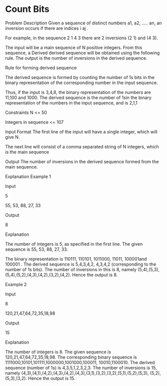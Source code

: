 # Count Bits
Problem Description
Given a sequence of distinct numbers a1, a2, ….. an, an inversion occurs if there are indices i<j such that ai > aj .

For example, in the sequence 2 1 4 3 there are 2 inversions (2 1) and (4 3).

The input will be a main sequence of N positive integers. From this sequence, a Derived derived sequence will be obtained using the following rule. The output is the number of inversions in the derived sequence.

Rule for forming derived sequence

The derived sequence is formed by counting the number of 1s bits in the binary representation of the corresponding number in the input sequence.

Thus, if the input is 3,4,8, the binary representation of the numbers are 11,100 and 1000. The derived sequence is the number of 1sin the binary representation of the numbers in the input sequence, and is 2,1,1

Constraints
N <= 50

Integers in sequence <= 107

Input Format
The first line of the input will have a single integer, which will give N.

The next line will consist of a comma separated string of N integers, which is the main sequence

Output
The number of inversions in the derived sequence formed from the main sequence.


Explanation
Example 1

Input

5

55, 53, 88, 27, 33

Output

8

Explanation

The number of integers is 5, as specified in the first line. The given sequence is 55, 53, 88, 27, 33.

The binary representation is 110111, 110101, 1011000, 11011, 100001and 100001 . The derived sequence is 5,4,3,4,2, 4,3,4,2 (corresponding to the number of 1s bits). The number of inversions in this is 8, namely (5,4),(5,3),(5,4),(5,2),(4,3),(4,2),(3,2),(4,2). Hence the output is 8.

Example 2

Input

8

120,21,47,64,72,35,18,98

Output

15

Explanation

The number of integers is 8. The given sequence is 120,21,47,64,72,35,18,98. The corresponding binary sequence is 1111000,10101,101111,1000000,1001000,100011, 10010,1100010. The derived sequence (number of 1s) is 4,3,5,1,2,3,2,3. The number of inversions is 15, namely (4,3),(4,1),(4,2),(4,3),(4,2),(4,3),(3,1),(3,2),(3,2),(5,1),(5,2),(5,3), (5,2), (5,3),(3,2). Hence the output is 15.
